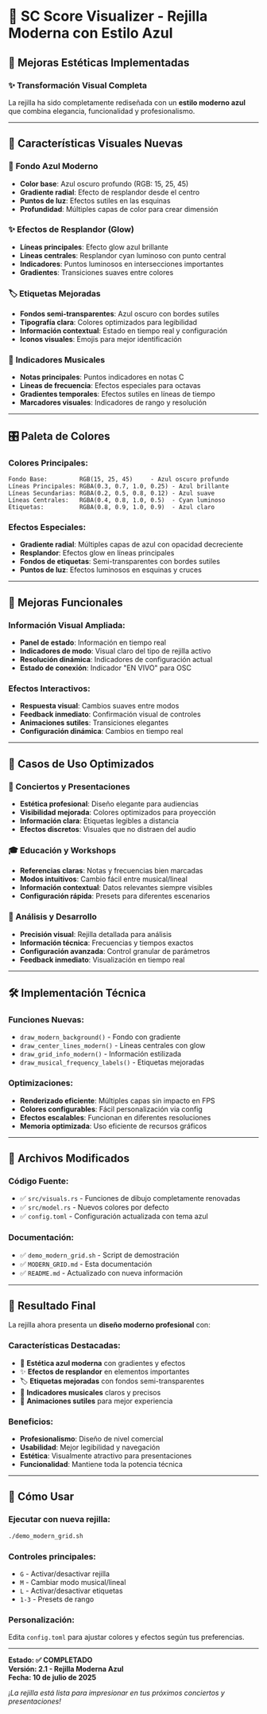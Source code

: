 # 🎨 SC Score Visualizer - Rejilla Moderna con Estilo Azul

## 🎉 Mejoras Estéticas Implementadas

### ✨ **Transformación Visual Completa**

La rejilla ha sido completamente rediseñada con un **estilo moderno azul** que combina elegancia, funcionalidad y profesionalismo.

---

## 🎨 **Características Visuales Nuevas**

### 🔵 **Fondo Azul Moderno**
- **Color base**: Azul oscuro profundo (RGB: 15, 25, 45)
- **Gradiente radial**: Efecto de resplandor desde el centro
- **Puntos de luz**: Efectos sutiles en las esquinas
- **Profundidad**: Múltiples capas de color para crear dimensión

### ✨ **Efectos de Resplandor (Glow)**
- **Líneas principales**: Efecto glow azul brillante
- **Líneas centrales**: Resplandor cyan luminoso con punto central
- **Indicadores**: Puntos luminosos en intersecciones importantes
- **Gradientes**: Transiciones suaves entre colores

### 🏷️ **Etiquetas Mejoradas**
- **Fondos semi-transparentes**: Azul oscuro con bordes sutiles
- **Tipografía clara**: Colores optimizados para legibilidad
- **Información contextual**: Estado en tiempo real y configuración
- **Iconos visuales**: Emojis para mejor identificación

### 🎼 **Indicadores Musicales**
- **Notas principales**: Puntos indicadores en notas C
- **Líneas de frecuencia**: Efectos especiales para octavas
- **Gradientes temporales**: Efectos sutiles en líneas de tiempo
- **Marcadores visuales**: Indicadores de rango y resolución

---

## 🎛️ **Paleta de Colores**

### **Colores Principales:**
```
Fondo Base:         RGB(15, 25, 45)     - Azul oscuro profundo
Líneas Principales: RGBA(0.3, 0.7, 1.0, 0.25) - Azul brillante
Líneas Secundarias: RGBA(0.2, 0.5, 0.8, 0.12) - Azul suave
Líneas Centrales:   RGBA(0.4, 0.8, 1.0, 0.5)  - Cyan luminoso
Etiquetas:          RGBA(0.8, 0.9, 1.0, 0.9)  - Azul claro
```

### **Efectos Especiales:**
- **Gradiente radial**: Múltiples capas de azul con opacidad decreciente
- **Resplandor**: Efectos glow en líneas principales
- **Fondos de etiquetas**: Semi-transparentes con bordes sutiles
- **Puntos de luz**: Efectos luminosos en esquinas y cruces

---

## 🚀 **Mejoras Funcionales**

### **Información Visual Ampliada:**
- **Panel de estado**: Información en tiempo real
- **Indicadores de modo**: Visual claro del tipo de rejilla activo
- **Resolución dinámica**: Indicadores de configuración actual
- **Estado de conexión**: Indicador "EN VIVO" para OSC

### **Efectos Interactivos:**
- **Respuesta visual**: Cambios suaves entre modos
- **Feedback inmediato**: Confirmación visual de controles
- **Animaciones sutiles**: Transiciones elegantes
- **Configuración dinámica**: Cambios en tiempo real

---

## 🎯 **Casos de Uso Optimizados**

### **🎵 Conciertos y Presentaciones**
- **Estética profesional**: Diseño elegante para audiencias
- **Visibilidad mejorada**: Colores optimizados para proyección
- **Información clara**: Etiquetas legibles a distancia
- **Efectos discretos**: Visuales que no distraen del audio

### **🎓 Educación y Workshops**
- **Referencias claras**: Notas y frecuencias bien marcadas
- **Modos intuitivos**: Cambio fácil entre musical/lineal
- **Información contextual**: Datos relevantes siempre visibles
- **Configuración rápida**: Presets para diferentes escenarios

### **🔬 Análisis y Desarrollo**
- **Precisión visual**: Rejilla detallada para análisis
- **Información técnica**: Frecuencias y tiempos exactos
- **Configuración avanzada**: Control granular de parámetros
- **Feedback inmediato**: Visualización en tiempo real

---

## 🛠️ **Implementación Técnica**

### **Funciones Nuevas:**
- `draw_modern_background()` - Fondo con gradiente
- `draw_center_lines_modern()` - Líneas centrales con glow
- `draw_grid_info_modern()` - Información estilizada
- `draw_musical_frequency_labels()` - Etiquetas mejoradas

### **Optimizaciones:**
- **Renderizado eficiente**: Múltiples capas sin impacto en FPS
- **Colores configurables**: Fácil personalización via config
- **Efectos escalables**: Funcionan en diferentes resoluciones
- **Memoria optimizada**: Uso eficiente de recursos gráficos

---

## 📁 **Archivos Modificados**

### **Código Fuente:**
- ✅ `src/visuals.rs` - Funciones de dibujo completamente renovadas
- ✅ `src/model.rs` - Nuevos colores por defecto
- ✅ `config.toml` - Configuración actualizada con tema azul

### **Documentación:**
- ✅ `demo_modern_grid.sh` - Script de demostración
- ✅ `MODERN_GRID.md` - Esta documentación
- ✅ `README.md` - Actualizado con nueva información

---

## 🎨 **Resultado Final**

La rejilla ahora presenta un **diseño moderno profesional** con:

### **Características Destacadas:**
- 🔵 **Estética azul moderna** con gradientes y efectos
- ✨ **Efectos de resplandor** en elementos importantes
- 🏷️ **Etiquetas mejoradas** con fondos semi-transparentes
- 🎼 **Indicadores musicales** claros y precisos
- 💫 **Animaciones sutiles** para mejor experiencia

### **Beneficios:**
- **Profesionalismo**: Diseño de nivel comercial
- **Usabilidad**: Mejor legibilidad y navegación
- **Estética**: Visualmente atractivo para presentaciones
- **Funcionalidad**: Mantiene toda la potencia técnica

---

## 🚀 **Cómo Usar**

### **Ejecutar con nueva rejilla:**
```bash
./demo_modern_grid.sh
```

### **Controles principales:**
- `G` - Activar/desactivar rejilla
- `M` - Cambiar modo musical/lineal
- `L` - Activar/desactivar etiquetas
- `1-3` - Presets de rango

### **Personalización:**
Edita `config.toml` para ajustar colores y efectos según tus preferencias.

---

**Estado: ✅ COMPLETADO**  
**Versión: 2.1 - Rejilla Moderna Azul**  
**Fecha: 10 de julio de 2025**

*¡La rejilla está lista para impresionar en tus próximos conciertos y presentaciones!*

